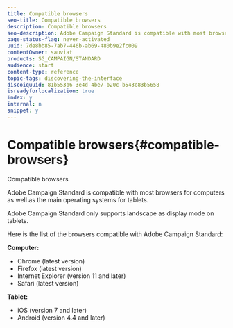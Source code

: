 ```yaml
---
title: Compatible browsers
seo-title: Compatible browsers
description: Compatible browsers
seo-description: Adobe Campaign Standard is compatible with most browsers and main operating systems. Discover the full list.
page-status-flag: never-activated
uuid: 7de8bb85-7ab7-446b-ab69-480b9e2fc009
contentOwner: sauviat
products: SG_CAMPAIGN/STANDARD
audience: start
content-type: reference
topic-tags: discovering-the-interface
discoiquuid: 81b553b6-3e4d-4be7-b20c-b543e83b5658
isreadyforlocalization: true
index: y
internal: n
snippet: y
---
```


# Compatible browsers{#compatible-browsers}

Compatible browsers

Adobe Campaign Standard is compatible with most browsers for computers as well as the main operating systems for tablets.

Adobe Campaign Standard only supports landscape as display mode on tablets.

Here is the list of the browsers compatible with Adobe Campaign Standard:

**Computer:**

* Chrome (latest version)
* Firefox (latest version)
* Internet Explorer (version 11 and later)
* Safari (latest version)

**Tablet:**

* iOS (version 7 and later)
* Android (version 4.4 and later)

